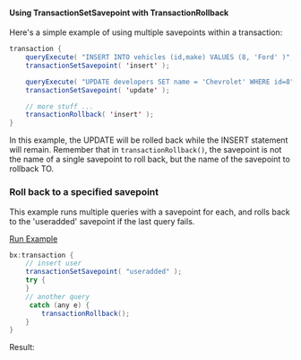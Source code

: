 #### Using TransactionSetSavepoint with TransactionRollback

Here's a simple example of using multiple savepoints within a transaction:

```java
transaction {
    queryExecute( "INSERT INTO vehicles (id,make) VALUES (8, 'Ford' )", {}, { datasource : "carDB" } );
    transactionSetSavepoint( 'insert' );

    queryExecute( "UPDATE developers SET name = 'Chevrolet' WHERE id=8", {}, { datasource : "carDB" } );
    transactionSetSavepoint( 'update' );

    // more stuff ...
    transactionRollback( 'insert' );
}
```

In this example, the UPDATE will be rolled back while the INSERT statement will remain. Remember that in `transactionRollback()`, the savepoint is not the name of a single savepoint to roll back, but the name of the savepoint to rollback TO.

### Roll back to a specified savepoint

This example runs multiple queries with a savepoint for each, and rolls back to the 'useradded' savepoint if the last query fails.

<a href="https://try.boxlang.io/?code=eJxNjDEOgzAMRef4FBZTmNjbW5QTmMQSUZHTBoOIUO5O3YnlL%2B%2F9Nx0PLSQrBU1Z8AQ3DJhk5aK4%2FRbcDY%2BsI%2B38yUnUY2ecYuTYYf80sdq%2F%2FRMkWWcu%2BN24VHAYSMOMnqQi96bdu6%2B8LBOFt7dMgwYX92Ew1w%3D%3D" target="_blank">Run Example</a>

```java
bx:transaction {
	// insert user
	transactionSetSavepoint( "useradded" );
	try {
	}
	// another query
	 catch (any e) {
		transactionRollback();
	}
}

```

Result: 

